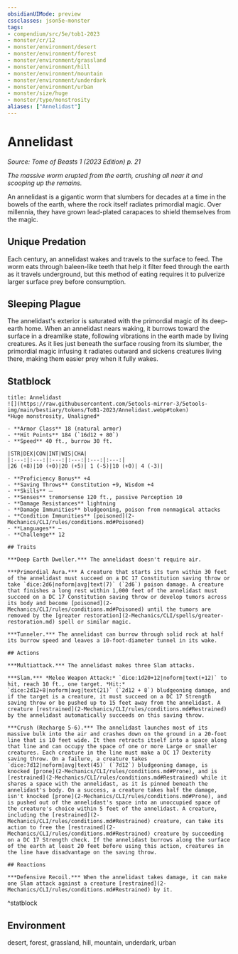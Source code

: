 ```yaml
---
obsidianUIMode: preview
cssclasses: json5e-monster
tags:
- compendium/src/5e/tob1-2023
- monster/cr/12
- monster/environment/desert
- monster/environment/forest
- monster/environment/grassland
- monster/environment/hill
- monster/environment/mountain
- monster/environment/underdark
- monster/environment/urban
- monster/size/huge
- monster/type/monstrosity
aliases: ["Annelidast"]
---
```

# Annelidast
*Source: Tome of Beasts 1 (2023 Edition) p. 21*  

*The massive worm erupted from the earth, crushing all near it and scooping up the remains.*

An annelidast is a gigantic worm that slumbers for decades at a time in the bowels of the earth, where the rock itself radiates primordial magic. Over millennia, they have grown lead-plated carapaces to shield themselves from the magic.

## Unique Predation

Each century, an annelidast wakes and travels to the surface to feed. The worm eats through baleen-like teeth that help it filter feed through the earth as it travels underground, but this method of eating requires it to pulverize larger surface prey before consumption.

## Sleeping Plague

The annelidast's exterior is saturated with the primordial magic of its deep-earth home. When an annelidast nears waking, it burrows toward the surface in a dreamlike state, following vibrations in the earth made by living creatures. As it lies just beneath the surface rousing from its slumber, the primordial magic infusing it radiates outward and sickens creatures living there, making them easier prey when it fully wakes.

## Statblock

```ad-statblock
title: Annelidast
![](https://raw.githubusercontent.com/5etools-mirror-3/5etools-img/main/bestiary/tokens/ToB1-2023/Annelidast.webp#token)
*Huge monstrosity, Unaligned*

- **Armor Class** 18 (natural armor)
- **Hit Points** 184 (`16d12 + 80`)
- **Speed** 40 ft., burrow 30 ft.

|STR|DEX|CON|INT|WIS|CHA|
|:---:|:---:|:---:|:---:|:---:|:---:|
|26 (+8)|10 (+0)|20 (+5)| 1 (-5)|10 (+0)| 4 (-3)|

- **Proficiency Bonus** +4
- **Saving Throws** Constitution +9, Wisdom +4
- **Skills** ⏤
- **Senses** tremorsense 120 ft., passive Perception 10
- **Damage Resistances** lightning
- **Damage Immunities** bludgeoning, poison from nonmagical attacks
- **Condition Immunities** [poisoned](2-Mechanics/CLI/rules/conditions.md#Poisoned)
- **Languages** —
- **Challenge** 12

## Traits

***Deep Earth Dweller.*** The annelidast doesn't require air.

***Primordial Aura.*** A creature that starts its turn within 30 feet of the annelidast must succeed on a DC 17 Constitution saving throw or take `dice:2d6|noform|avg|text(7)` (`2d6`) poison damage. A creature that finishes a long rest within 1,000 feet of the annelidast must succeed on a DC 17 Constitution saving throw or develop tumors across its body and become [poisoned](2-Mechanics/CLI/rules/conditions.md#Poisoned) until the tumors are removed by the [greater restoration](2-Mechanics/CLI/spells/greater-restoration.md) spell or similar magic.

***Tunneler.*** The annelidast can burrow through solid rock at half its burrow speed and leaves a 10-foot-diameter tunnel in its wake.

## Actions

***Multiattack.*** The annelidast makes three Slam attacks.

***Slam.*** *Melee Weapon Attack:* `dice:1d20+12|noform|text(+12)` to hit, reach 10 ft., one target. *Hit:* `dice:2d12+8|noform|avg|text(21)` (`2d12 + 8`) bludgeoning damage, and if the target is a creature, it must succeed on a DC 17 Strength saving throw or be pushed up to 15 feet away from the annelidast. A creature [restrained](2-Mechanics/CLI/rules/conditions.md#Restrained) by the annelidast automatically succeeds on this saving throw.

***Crush (Recharge 5-6).*** The annelidast launches most of its massive bulk into the air and crashes down on the ground in a 20-foot line that is 10 feet wide. It then retracts itself into a space along that line and can occupy the space of one or more Large or smaller creatures. Each creature in the line must make a DC 17 Dexterity saving throw. On a failure, a creature takes `dice:7d12|noform|avg|text(45)` (`7d12`) bludgeoning damage, is knocked [prone](2-Mechanics/CLI/rules/conditions.md#Prone), and is [restrained](2-Mechanics/CLI/rules/conditions.md#Restrained) while it shares a space with the annelidast, as it is pinned beneath the annelidast's body. On a success, a creature takes half the damage, isn't knocked [prone](2-Mechanics/CLI/rules/conditions.md#Prone), and is pushed out of the annelidast's space into an unoccupied space of the creature's choice within 5 feet of the annelidast. A creature, including the [restrained](2-Mechanics/CLI/rules/conditions.md#Restrained) creature, can take its action to free the [restrained](2-Mechanics/CLI/rules/conditions.md#Restrained) creature by succeeding on a DC 17 Strength check. If the annelidast burrows along the surface of the earth at least 20 feet before using this action, creatures in the line have disadvantage on the saving throw.

## Reactions

***Defensive Recoil.*** When the annelidast takes damage, it can make one Slam attack against a creature [restrained](2-Mechanics/CLI/rules/conditions.md#Restrained) by it.
```
^statblock

## Environment

desert, forest, grassland, hill, mountain, underdark, urban
